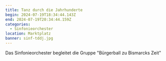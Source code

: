 ```yaml
---
title: Tanz durch die Jahrhunderte
begin: 2024-07-19T18:34:44.143Z
end: 2024-07-19T20:34:44.159Z
categories:
  - Sinfonieorchester
location: Marktplatz
banner: sinf-tddj.jpg
---
```

Das Sinfonieorchester begleitet die Gruppe "Bürgerball zu Bismarcks Zeit"